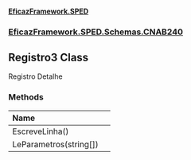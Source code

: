 #### [EficazFramework.SPED](EficazFrameworkSPED.md 'EficazFramework SPED')
### [EficazFramework.SPED.Schemas.CNAB240](EficazFramework.SPED.Schemas.CNAB240.md 'EficazFramework.SPED.Schemas.CNAB240')

## Registro3 Class

Registro Detalhe
### Methods

| Name | |
| :--- | :--- |
| EscreveLinha() |  |
| LeParametros(string[]) |  |
